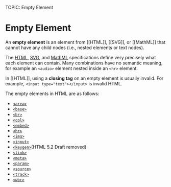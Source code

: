 TOPIC: Empty Element

# Empty Element

An **empty element** is an element from [[HTML]], [[SVG]], or [[MathML]] that cannot have any child nodes
(i.e., nested elements or text nodes).

The [HTML](https://html.spec.whatwg.org/multipage/),
[SVG](https://www.w3.org/TR/SVG2/), and
[MathML](https://www.w3.org/TR/MathML3/) specifications define very precisely what each
element can contain. Many combinations have no semantic meaning, for example an `<audio>`
element nested inside an `<hr>` element.

In [[HTML]], using a **closing tag** on an empty element is usually invalid. For example,
`<input type="text"></input>` is invalid HTML.

The empty elements in HTML are as follows:

- [`<area>`](/en/webfrontend/<area>)
- [`<base>`](/en/webfrontend/<base>)
- [`<br>`](/en/webfrontend/<br>)
- [`<col>`](/en/webfrontend/<col>)
- [`<embed>`](/en/webfrontend/<embed>)
- [`<hr>`](/en/webfrontend/<hr>)
- [`<img>`](/en/webfrontend/<img>)
- [`<input>`](/en/webfrontend/<input>)
- [`<keygen>`](/en/webfrontend/<keygen>)(HTML 5.2 Draft removed)
- [`<link>`](/en/webfrontend/<link>)
- [`<meta>`](/en/webfrontend/<meta>)
- [`<param>`](/en/webfrontend/<param>)
- [`<source>`](/en/webfrontend/<source>)
- [`<track>`](/en/webfrontend/<track>)
- [`<wbr>`](/en/webfrontend/<wbr>)
